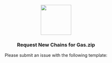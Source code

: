 <p align="center">
 <img width="100px" src="https://www.gas.zip/gasLogo400x400.png" align="center" />
 <h3 align="center">Request New Chains for Gas.zip</h3>
 <p align="center">Please submit an issue with the following template:</p>
</p>
